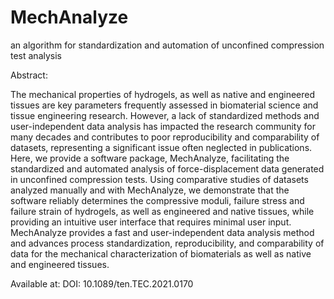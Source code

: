 # MechAnalyze
an algorithm for standardization and automation of unconfined compression test analysis

Abstract:

The mechanical properties of hydrogels, as well as native and engineered tissues are key parameters frequently assessed in biomaterial science and tissue engineering research. However, a lack of standardized methods and user-independent data analysis has impacted the research community for many decades and contributes to poor reproducibility and comparability of datasets, representing a significant issue often neglected in publications. Here, we provide a software package, MechAnalyze, facilitating the standardized and automated analysis of force-displacement data generated in unconfined compression tests. Using comparative studies of datasets analyzed manually and with MechAnalyze, we demonstrate that the software reliably determines the compressive moduli, failure stress and failure strain of hydrogels, as well as engineered and native tissues, while providing an intuitive user interface that requires minimal user input. MechAnalyze provides a fast and user-independent data analysis method and advances process standardization, reproducibility, and comparability of data for the mechanical characterization of biomaterials as well as native and engineered tissues.

Available at: DOI: 10.1089/ten.TEC.2021.0170
